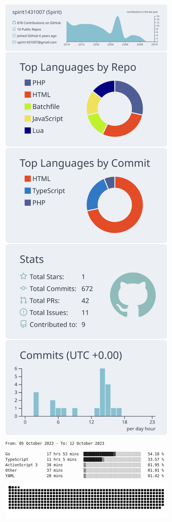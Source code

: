 [![](https://raw.githubusercontent.com/spirit1431007/spirit1431007/master/profile-summary-card-output/nord_bright/0-profile-details.svg)](https://git.io/spiritx)
[![](https://raw.githubusercontent.com/spirit1431007/spirit1431007/master/profile-summary-card-output/nord_bright/1-repos-per-language.svg)](https://git.io/spiritx) [![](https://raw.githubusercontent.com/spirit1431007/spirit1431007/master/profile-summary-card-output/nord_bright/2-most-commit-language.svg)](https://git.io/spiritx)
[![](https://raw.githubusercontent.com/spirit1431007/spirit1431007/master/profile-summary-card-output/nord_bright/3-stats.svg)](https://git.io/spiritx) [![](https://raw.githubusercontent.com/spirit1431007/spirit1431007/master/profile-summary-card-output/nord_bright/4-productive-time.svg)](https://git.io/spiritx)

<!--START_SECTION:waka-->

```txt
From: 05 October 2023 - To: 12 October 2023

Go                17 hrs 53 mins  █████████████▓░░░░░░░░░░░   54.18 %
TypeScript        11 hrs 5 mins   ████████▒░░░░░░░░░░░░░░░░   33.57 %
ActionScript 3    38 mins         ▒░░░░░░░░░░░░░░░░░░░░░░░░   01.95 %
Other             37 mins         ▒░░░░░░░░░░░░░░░░░░░░░░░░   01.91 %
YAML              28 mins         ▒░░░░░░░░░░░░░░░░░░░░░░░░   01.42 %
```

<!--END_SECTION:waka-->

![contribution](https://github.com/spirit1431007/spirit1431007/blob/output/github-contribution-grid-snake.svg)
